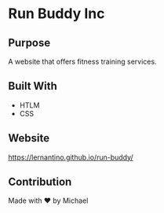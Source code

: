 # Run Buddy Inc

## Purpose
A website that offers fitness training services.

## Built With
* HTLM
* CSS

## Website
https://lernantino.github.io/run-buddy/

## Contribution
Made with ❤️ by Michael
